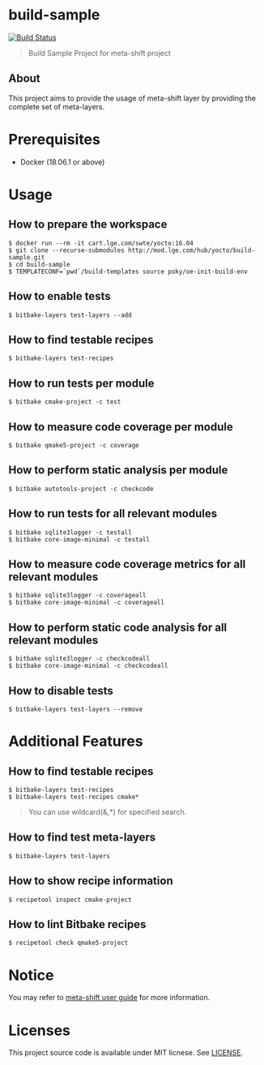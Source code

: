 # build-sample

[![Build Status](http://10.177.233.77:8080/buildStatus/icon?job=build-sample-with-multi-configurations)](http://10.177.233.77:8080/job/build-sample-with-multi-configurations/)

> Build Sample Project for meta-shift project


## About

This project aims to provide the usage of meta-shift layer by providing the complete set of meta-layers.


# Prerequisites

* Docker (18.06.1 or above)


# Usage

## How to prepare the workspace

    $ docker run --rm -it cart.lge.com/swte/yocto:16.04
    $ git clone --recurse-submodules http://mod.lge.com/hub/yocto/build-sample.git
    $ cd build-sample
    $ TEMPLATECONF=`pwd`/build-templates source poky/oe-init-build-env


## How to enable tests

    $ bitbake-layers test-layers --add


## How to find testable recipes

    $ bitbake-layers test-recipes


## How to run tests per module

    $ bitbake cmake-project -c test


## How to measure code coverage per module

    $ bitbake qmake5-project -c coverage


## How to perform static analysis per module

    $ bitbake autotools-project -c checkcode


## How to run tests for all relevant modules

    $ bitbake sqlite3logger -c testall
    $ bitbake core-image-minimal -c testall


## How to measure code coverage metrics for all relevant modules

    $ bitbake sqlite3logger -c coverageall
    $ bitbake core-image-minimal -c coverageall


## How to perform static code analysis for all relevant modules

    $ bitbake sqlite3logger -c checkcodeall
    $ bitbake core-image-minimal -c checkcodeall


## How to disable tests

    $ bitbake-layers test-layers --remove


# Additional Features

## How to find testable recipes

    $ bitbake-layers test-recipes
    $ bitbake-layers test-recipes cmake*

> You can use wildcard(&,*) for specified search.


## How to find test meta-layers

    $ bitbake-layers test-layers


## How to show recipe information

    $ recipetool inspect cmake-project


## How to lint Bitbake recipes

    $ recipetool check qmake5-project


# Notice

You may refer to [meta-shift user guide](http://mod.lge.com/hub/yocto/meta-shift/-/wikis/home) for more information.


# Licenses

This project source code is available under MIT licnese. See [LICENSE](LICENSE).

